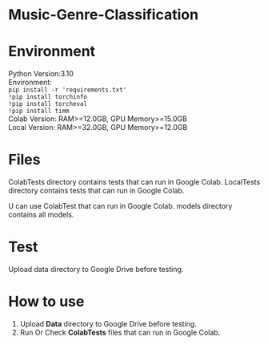 # Music-Genre-Classification

# Environment
Python Version:3.10\
Environment:\
`pip install -r 'requirements.txt'`\
`!pip install torchinfo`\
`!pip install torcheval`\
`!pip install timm`\
Colab Version: RAM>=12.0GB, GPU Memory>=15.0GB\
Local Version: RAM>=32.0GB, GPU Memory>=12.0GB

# Files
ColabTests directory contains tests that can run in Google Colab.
LocalTests directory contains tests that can run in Google Colab.

U can use ColabTest that can run in Google Colab.
models directory contains all models.
# Test
Upload data directory to Google Drive before testing.

# How to use
1. Upload **Data** directory to Google Drive before testing.
2. Run Or Check **ColabTests** files that can run in Google Colab.
